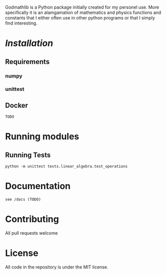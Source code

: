 Godmathlib is a Python package initially created for my personel use.
More specifically it is an alamgamation of mathematics and physics functions and constants that I either often use in other python programs or that I simply find interesting.


# *Installation*

## **Requirements**

### numpy
### unittest

## **Docker**
    TODO

# **Running modules**


## **Running Tests**

```python -m unittest tests.linear_algebra.test_operations```

# **Documentation**

    see /docs (TODO)

# **Contributing**

All pull requests welcome

# License

All code in the repository is under the MIT license.